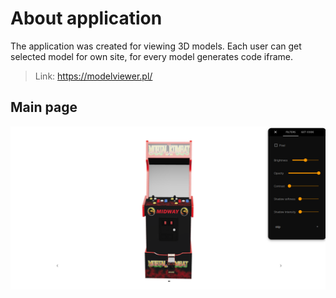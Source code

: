 # About application

The application was created for viewing 3D models. Each user can get selected model for own site, for every model generates code iframe.   

> Link:  https://modelviewer.pl/

## Main page
![img.png](readme-images/main-page-readme.png)

